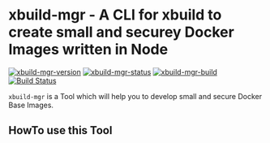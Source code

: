 # xbuild-mgr - A CLI for xbuild to create small and securey Docker Images written in Node

[![xbuild-mgr-version](https://img.shields.io/badge/Version-0.2.1-brightgreen.svg?style=flat)](https://www.npmjs.com/package/xbuild-mgr/v/0.2.1)
[![xbuild-mgr-status](https://img.shields.io/badge/Status-development%201-brightgreen.svg?style=flat)](https://github.com/x-company/xbuild-mgr#status)
[![xbuild-mgr-build](https://img.shields.io/badge/Builds-13-brightgreen.svg?style=flat)](https://github.com/x-company/xbuild-mgr#status)
[![Build Status](https://travis-ci.org/x-company/xbuild-mgr.svg?branch=master)](https://travis-ci.org/x-company/xbuild-mgr)


`xbuild-mgr` is a Tool which will help you to develop small and secure Docker Base Images.

## HowTo use this Tool
